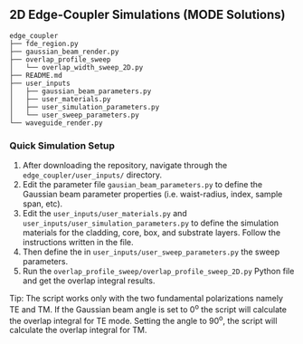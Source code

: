 ## 2D Edge-Coupler Simulations (MODE Solutions)

    edge_coupler
    ├── fde_region.py
    ├── gaussian_beam_render.py
    ├── overlap_profile_sweep
    │   └── overlap_width_sweep_2D.py
    ├── README.md
    ├── user_inputs
    │   ├── gaussian_beam_parameters.py
    │   ├── user_materials.py
    │   ├── user_simulation_parameters.py
    │   └── user_sweep_parameters.py
    └── waveguide_render.py

### Quick Simulation Setup

1. After downloading the repository, navigate through the `edge_coupler/user_inputs/` directory.
2. Edit the parameter file `gausian_beam_parameters.py` to define the Gaussian beam parameter properties (i.e. waist-radius, index, sample span, etc). 
3. Edit the `user_inputs/user_materials.py` and `user_inputs/user_simulation_parameters.py` to define the simulation materials for the cladding, core, box, and substrate layers. Follow the instructions written in the file.
4. Then define the in `user_inputs/user_sweep_parameters.py` the sweep parameters.
5. Run the `overlap_profile_sweep/overlap_profile_sweep_2D.py` Python file and get the overlap integral results.

Tip: The script works only with the two fundamental polarizations namely TE and TM. If the Gaussian beam angle is set to 0<sup>o</sup> the script will calculate the overlap integral for TE mode. Setting the angle to 90<sup>o</sup>, the script will calculate the overlap integral for TM.
